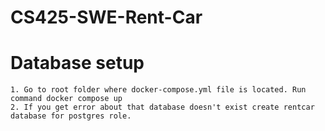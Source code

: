 # CS425-SWE-Rent-Car

# Database setup
    1. Go to root folder where docker-compose.yml file is located. Run command docker compose up
    2. If you get error about that database doesn't exist create rentcar database for postgres role.